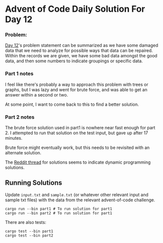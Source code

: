 # Advent of Code Daily Solution For Day 12

### Problem:

[Day 12](https://adventofcode.com/2023/day/12)'s problem statement can be summarized as
we have some damaged data that we need to analyze for possible ways that data can be
repaired. Within the records we are given, we have some bad data amongst the good data, 
and then some numbers to indicate groupings or specific data.

### Part 1 notes

I feel like there's probably a way to approach this problem with trees or graphs, but I
was lazy and went for brute force, and was able to get an answer within a second or two.

At some point, I want to come back to this to find a better solution.

### Part 2 notes

The brute force solution used in part1 is nowhere near fast enough for part 2.
I attempted to run that solution on the test input, but gave up after 17 minutes.

Brute force might eventually work, but this needs to be revisited with an alternate solution.

The [Reddit thread](https://www.reddit.com/r/adventofcode/comments/18ge41g/2023_day_12_solutions/) for solutions seems to indicate dynamic programming solutions.

## Running Solutions

Update `input.txt` and `sample.txt` (or whatever other relevant input and sample txt files)
with the data from the relevant advent-of-code challenge.

```shell
cargo run --bin part1 # To run solution for part1
cargo run --bin part2 # To run solution for part1
```

There are also tests:
```shell
cargo test --bin part1
cargo test --bin part2
```